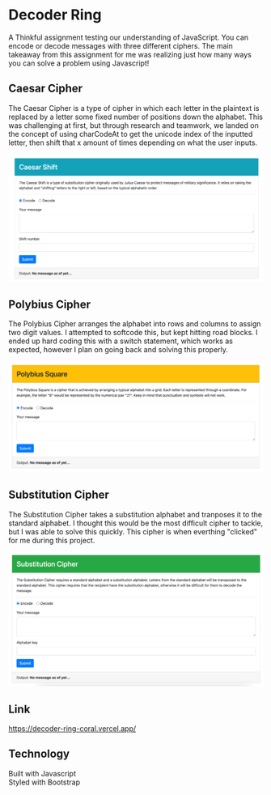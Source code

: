 # Decoder Ring

A Thinkful assignment testing our understanding of JavaScript. You can encode or decode messages with three different ciphers. The main takeaway from this assignment for me was realizing just how many ways you can solve a problem using Javascript! 

## Caesar Cipher
The Caesar Cipher is a type of cipher in which each letter in the plaintext is replaced by a letter some fixed number of positions down the alphabet. This was challenging at first, but through research and teamwork, we landed on the concept of using charCodeAt to get the unicode index of the inputted letter, then shift that x amount of times depending on what the user inputs. 

![A screen shot of the Caesar Cihper](/images/Caesar.png)


## Polybius Cipher
The Polybius Cipher arranges the alphabet into rows and columns to assign two digit values. I attempted to softcode this, but kept hitting road blocks. I ended up hard coding this with a switch statement, which works as expected, however I plan on going back and solving this properly.

![A screen shot of the Polybius Cipher](/images/Polybius.png)


## Substitution Cipher
The Substitution Cipher takes a substitution alphabet and tranposes it to the standard alphabet. I thought this would be the most difficult cipher to tackle, but I was able to solve this quickly. This cipher is when everthing "clicked" for me during this project. 

![A screen shot of the Substitution](/images/Substitution.png)

## Link

https://decoder-ring-coral.vercel.app/

## Technology

Built with Javascript  
Styled with Bootstrap
